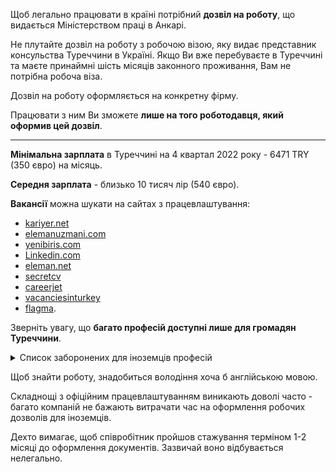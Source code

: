 
Щоб легально працювати в країні потрібний **дозвіл на роботу**, що видається Міністерством праці в Анкарі. 

Не плутайте дозвіл на роботу з робочою візою, яку видає представник консульства Туреччини в Україні.  Якщо Ви вже перебуваєте в Туреччині та маєте принаймні шість місяців законного проживання, Вам не потрібна робоча віза.

<section type="warning" title="Зверніть увагу">

Дозвіл на роботу оформляється на конкретну фірму.

Працювати з ним Ви зможете **лише на того роботодавця, який оформив цей дозвіл**.
</section>

***

**Мінімальна зарплата** в Туреччині на 4 квартал 2022 року - 6471 TRY (350 євро) на місяць.

**Середня зарплата** - близько 10 тисяч лір (540 євро).


**Вакансії** можна шукати на сайтах з працевлаштування:

- [kariyer.net](http://kariyer.net/)
- [elemanuzmani.com](http://elemanuzmani.com/)
- [yenibiris.com](http://yenibiris.com/)
- [Linkedin.com](http://linkedin.com/)
- [eleman.net](http://eleman.net/)
- [secretcv](https://www.secretcv.com/)
- [careerjet](https://www.careerjet.com.tr/)
- [vacanciesinturkey](https://vacanciesinturkey.com/)
- [flagma](https://flagma.biz.tr/ru/vacancies/page-1/).

Зверніть увагу, що **багато професій доступні лише для громадян Туреччини**.

<details>
<summary>Список заборонених для іноземців професій</summary>

- державний службовець;

- адвокат, прокурор, нотаріус, суддя;

- ветеринар;

- фармацепт;

- стоматолог;

- медсестра;

- туристичний гід;

- лікар (в державних лікарнях);

- представник митниці;

- приватний охоронець;

- бухгалтер;

- моряк.

</details>

Щоб знайти роботу, знадобиться володіння хоча б англійською мовою.

Складнощі з офіційним працевлаштуванням виникають доволі часто - багато компаній не бажають витрачати час на оформлення робочих дозволів для іноземців.

<section>
Дехто вимагає, щоб співробітник пройшов стажування терміном 1-2 місяці до оформлення документів. Зазвичай воно відбувається нелегально.
</section>



